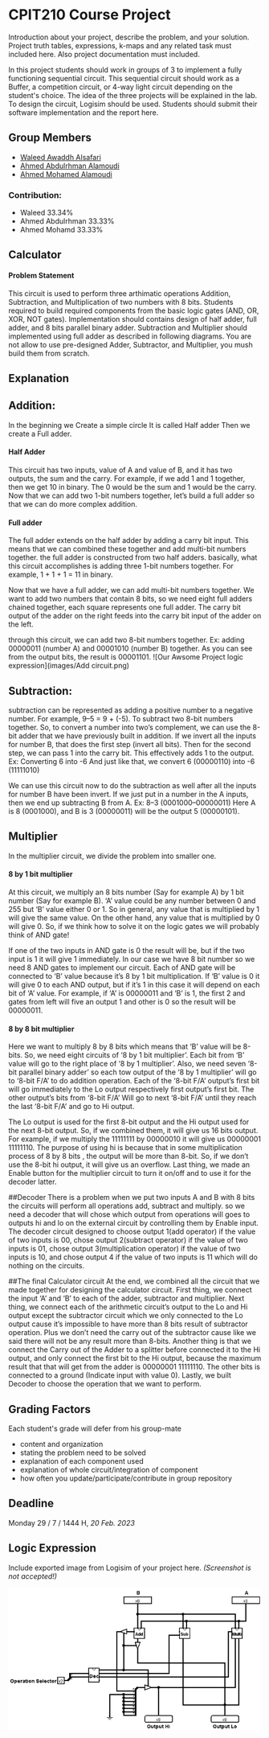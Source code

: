 # CPIT210 Course Project
Introduction about your project, describe the problem, and your solution. Project truth tables, expressions, k-maps and any related task must included here. Also project documentation must included.

In this project students should work in groups of 3 to implement a fully functioning sequential circuit. This sequential circuit should work as a Buffer, a competition circuit, or 4-way light circuit depending on the student's choice. The idea of the three projects will be explained in the lab. To design the circuit, Logisim should be used. Students should submit their software implementation and the report here. 

## Group Members
[comment]: <> (each group memeber should write his first, middle and last name with link to his GitHub account)
- [Waleed Awaddh Alsafari](https://github.com/WaleedAlsafari)
- [Ahmed Abdulrhman Alamoudi](https://github.com/AhmedAbdulrahmanAlamoudi)
- [Ahmed Mohamed Alamoudi](https://github.com/Ahmedyz123)


[comment]: <> (Students should include the contribution percentage of each group member.)
[comment]: <> (Example:)
### Contribution:
- Waleed 33.34%
- Ahmed Abdulrhman 33.33%
- Ahmed Mohamd 33.33%



## Calculator
#### Problem Statement
This circuit is used to perform three arthimatic operations Addition, Subtraction, and Multiplication of two numbers with 8 bits. Students required to build required components from the basic logic gates (AND, OR, XOR, NOT gates). Implementation should contains design of half adder, full adder, and 8 bits parallel binary adder. Subtraction and Multiplier should implemented using full adder as described in following diagrams. You are not allow to use pre-designed Adder, Subtractor, and Multiplier, you mush build them from scratch.

## Explanation

## Addition:  
 In the beginning we Create a simple circle It is called Half adder Then we create a Full adder.

#### Half Adder
This circuit has two inputs, value of A and value of B, and it has two outputs, the sum and the carry. For example, if we add 1 and 1 together, then we get 10 in binary. The 0 would be the sum and 1 would be the carry. Now that we can add two 1-bit numbers together, let’s build a full adder so that we can do more complex addition.

#### Full adder 
The full adder extends on the half adder by adding a carry bit input. This means that we can combined these together and add multi-bit numbers together. the full adder is constructed from two half adders.
basically, what this circuit accomplishes is adding three 1-bit numbers together. For example, 1 + 1 + 1 = 11 in binary.


Now that we have a full adder, we can add multi-bit numbers together. We want to add two numbers that contain 8 bits, so we need eight full adders chained together, each square represents one full adder. The carry bit output of the adder on the right feeds into the carry bit input of the adder on the left.

through this circuit, we can add two 8-bit numbers together. Ex: adding 00000011 (number A) and 00001010 (number B) together.  As you can see from the output bits, the result is 00001101.
![Our Awsome Project logic expression](images/Add circuit.png)

## Subtraction:
 subtraction can be represented as adding a positive number to a negative number. For example, 9–5 = 9 + (-5). 
To subtract two 8-bit numbers together. So, to convert a number into two’s complement, we can use the 8-bit adder that we have previously built in addition. If we invert all the inputs for number B, that does the first step (invert all bits). Then for the second step, we can pass 1 into the carry bit. This effectively adds 1 to the output.
Ex: Converting 6 into -6
And just like that, we convert 6 (00000110) into -6 (11111010)

We can use this circuit now to do the subtraction as well after all the inputs for number B have been invert.
If we just put in a number in the A inputs, then we end up subtracting B from A. 
Ex: 8–3 (0001000–00000011)
Here A is 8 (0001000), and B is 3 (00000011) will be the output 5 (00000101).

## Multiplier
In the multiplier circuit, we divide the problem into smaller one.

#### 8 by 1 bit multiplier
At this circuit, we multiply an 8 bits number (Say for example A) by 1 bit number (Say for example B). ‘A’ value could be any number between 0 and 255 but ‘B’ value either 0 or 1. So in general, any value that is multiplied by 1 will give the same value. On the other hand, any value that is multiplied by 0 will give 0. So, if we think how to solve it on the logic gates we will probably think of AND gate! 

If one of the two inputs in AND gate is 0 the result will be, but if the two input is 1 it will give 1 immediately. In our case we have 8 bit number so we need 8 AND gates to implement our circuit. Each of AND gate will be connected to ‘B’ value because it’s 8 by 1 bit multiplication. If ‘B’ value is 0 it will give 0 to each AND output, but if it’s 1 in this case it will depend on each bit of ‘A’ value. For example, if ‘A’ is 00000011 and ‘B’ is 1, the first 2 and gates from left will five an output 1 and other is 0 so the result will be 00000011.


#### 8 by 8 bit multiplier 
Here we want to multiply 8 by 8 bits which means that ‘B’ value will be 8-bits. So, we need eight circuits of ‘8 by 1 bit multiplier’.  Each bit from ‘B’ value will go to the right place of ‘8 by 1 multiplier’. Also, we need seven ‘8-bit parallel binary adder’ so each tow output of the ‘8 by 1 multiplier’ will go to ‘8-bit F/A’ to do addition operation. Each of the ‘8-bit F/A’ output’s first bit will go immediately to the Lo output respectively first output’s first bit. The other output’s bits from ‘8-bit F/A’ Will go to next ‘8-bit F/A’ until they reach the last ‘8-bit F/A’ and go to Hi output. 

The Lo output is used for the first 8-bit output and the Hi output used for the next 8-bit output. So, if we combined them, it will give us 16 bits output. For example, if we multiply the  11111111 by 00000010 it will give us 00000001 11111110. The purpose of using hi is because that in some multiplication process of 8 by 8 bits , the output will be more than 8-bit. So, if we don’t use the 8-bit hi output, it will give us an overflow. Last thing, we made an Enable button for the multiplier circuit to turn it on/off and to use it for the decoder latter. 


##Decoder
 There is a problem when we put two inputs A and B with 8 bits the circuits will perform all operations add, subtract and multiply. so we need a decoder that will chose which output from operations will goes to outputs hi and lo on the external circuit by controlling them by Enable input. The decoder circuit designed to choose output 1(add operator) if the value of two inputs is 00, chose output 2(subtract operator) if the value of two inputs is 01, chose output 3(multiplication operator) if the value of two inputs is 10, and chose output 4 if the value of two inputs is 11 which will do nothing on the circuits.


##The final Calculator circuit
At the end, we combined all the circuit that we made together for designing the calculator circuit. First thing, we connect the input ‘A’ and ‘B’ to each of the adder, subtractor and multiplier. Next thing, we connect each of the arithmetic circuit’s output to the Lo and Hi output except the subtractor circuit which we only connected to the Lo output cause it’s impossible to have more than 8 bits result of subtractor operation. Plus we don’t need the carry out of the subtractor cause like we said there will not be any result more than 8-bits. 
Another thing is that we connect the Carry out of the Adder to a splitter before connected it to the Hi output, and only connect the first bit to the Hi output, because the maximum result that that will get from the adder is 00000001 11111110. The other bits is connected to a ground (Indicate input  with value 0). Lastly, we built Decoder to choose the operation that we want to perform.



## Grading Factors
Each student's grade will defer from his group-mate 
- content and organization
- stating the problem need to be solved
- explanation of each component used
- explanation of whole circuit/integration of component
- how often you update/participate/contribute in group repository

## Deadline
Monday 29 / 7 / 1444 H, *20 Feb. 2023*

## Logic Expression
Include exported image from Logisim of your project here. *(Screenshot is not accepted!)*

![Our Awsome Project logic expression](images/Calculator.png)

